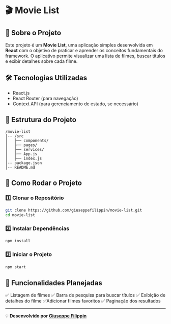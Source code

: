 # 🎬 Movie List

## 📌 Sobre o Projeto
Este projeto é um **Movie List**, uma aplicação simples desenvolvida em **React** com o objetivo de praticar e aprender os conceitos fundamentais do framework. O aplicativo permite visualizar uma lista de filmes, buscar títulos e exibir detalhes sobre cada filme.

## 🛠️ Tecnologias Utilizadas
- React.js
- React Router (para navegação)
- Context API (para gerenciamento de estado, se necessário)

## 📂 Estrutura do Projeto
```
/movie-list
│-- /src
│   ├── components/
│   ├── pages/
│   ├── services/
│   ├── App.js
│   ├── index.js
│-- package.json
│-- README.md
```

## 🚀 Como Rodar o Projeto
### 1️⃣ Clonar o Repositório
```bash
git clone https://github.com/giuseppefilippin/movie-list.git
cd movie-list
```
### 2️⃣ Instalar Dependências
```bash
npm install
```
### 3️⃣ Iniciar o Projeto
```bash
npm start
```

## 📌 Funcionalidades Planejadas
✅ Listagem de filmes
✅ Barra de pesquisa para buscar títulos
✅ Exibição de detalhes do filme
✅Adicionar filmes favoritos
✅ Paginação dos resultados

---

💡 **Desenvolvido por [Giuseppe Filippin](https://github.com/giuseppefilippin)**

